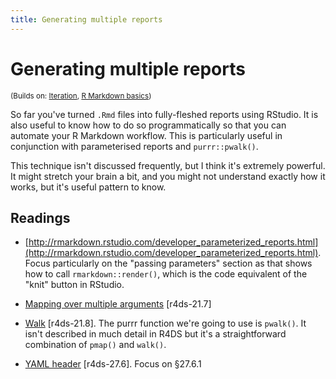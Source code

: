 ```yaml
---
title: Generating multiple reports
---
```


<!-- Generated automatically from report-generation.yml. Do not edit by hand -->

# Generating multiple reports
<small>(Builds on: [Iteration](iteration.md), [R Markdown basics](rmarkdown-basics.md))</small>

So far you've turned `.Rmd` files into fully-fleshed reports using
RStudio. It is also useful to know how to do so programmatically so that
you can automate your R Markdown workflow. This is particularly useful
in conjunction with parameterised reports and `purrr::pwalk()`.

This technique isn't discussed frequently, but I think it's extremely
powerful. It might stretch your brain a bit, and you might not understand
exactly how it works, but it's useful pattern to know.

## Readings

  * [http://rmarkdown.rstudio.com/developer_parameterized_reports.html](http://rmarkdown.rstudio.com/developer_parameterized_reports.html).
    Focus particularly on the "passing parameters" section as that shows how to
    call `rmarkdown::render()`, which is the code equivalent of the "knit"
    button in RStudio.

  * [Mapping over multiple arguments](http://r4ds.had.co.nz/iteration.html#mapping-over-multiple-arguments) [r4ds-21.7]

  * [Walk](http://r4ds.had.co.nz/iteration.html#walk) [r4ds-21.8].
    The purrr function we're going to use is `pwalk()`. It isn't described in
    much detail in R4DS but it's a straightforward combination of `pmap()` and
    `walk()`.

  * [YAML header](http://r4ds.had.co.nz/r-markdown.html#yaml-header) [r4ds-27.6].
    Focus on §27.6.1



